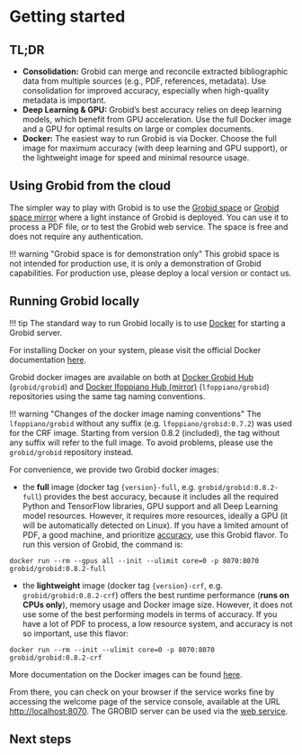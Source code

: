 # Getting started

## TL;DR

- **Consolidation:** Grobid can merge and reconcile extracted bibliographic data from multiple sources (e.g., PDF, references, metadata). Use consolidation for improved accuracy, especially when high-quality metadata is important.
- **Deep Learning & GPU:** Grobid’s best accuracy relies on deep learning models, which benefit from GPU acceleration. Use the full Docker image and a GPU for optimal results on large or complex documents.
- **Docker:** The easiest way to run Grobid is via Docker. Choose the full image for maximum accuracy (with deep learning and GPU support), or the lightweight image for speed and minimal resource usage.


## Using Grobid from the cloud  

The simpler way to play with Grobid is to use the [Grobid space](https://huggingface.co/spaces/lfoppiano/grobid) or [Grobid space mirror](https://huggingface.co/spaces/lfoppiano/grobid2) where a light instance of Grobid is deployed.
You can use it to process a PDF file, or to test the Grobid web service. 
The space is free and does not require any authentication.

!!! warning "Grobid space is for demonstration only"
    This grobid space is not intended for production use, it is only a demonstration of Grobid capabilities. For production use, please deploy a local version or contact us.


## Running Grobid locally

!!! tip 
    The standard way to run Grobid locally is to use [Docker](https://docs.docker.com/engine/understanding-docker/) for starting a Grobid server. 


For installing Docker on your system, please visit the official Docker documentation [here](https://docs.docker.com/get-docker/).

Grobid docker images are available on both at [Docker Grobid Hub](https://hub.docker.com/r/grobid/grobid) (`grobid/grobid`) and [Docker lfoppiano Hub (mirror)](https://hub.docker.com/r/lfoppiano/grobid) (`lfoppiano/grobid`) repositories using the same tag naming conventions.

!!! warning "Changes of the docker image naming conventions"
    The `lfoppiano/grobid` without any suffix (e.g. `lfoppiano/grobid:0.7.2`) was used for the CRF image. Starting from version 0.8.2 (included), the tag without any suffix will refer to the full image. To avoid problems, please use the `grobid/grobid` repository instead.


For convenience, we provide two Grobid docker images:

- the **full** image (docker tag `{version}-full`, e.g. `grobid/grobid:0.8.2-full`) provides the best accuracy, because it includes all the required Python and TensorFlow libraries, GPU support and all Deep Learning model resources. However, it requires more resources, ideally a GPU (it will be automatically detected on Linux). If you have a limited amount of PDF, a good machine, and prioritize [accuracy](Deep-Learning-models.md#recommended-deep-learning-models), use this Grobid flavor. To run this version of Grobid, the command is: 

```console
docker run --rm --gpus all --init --ulimit core=0 -p 8070:8070 grobid/grobid:0.8.2-full
```

- the **lightweight** image (docker tag `{version}-crf`, e.g. `grobid/grobid:0.8.2-crf`) offers the best runtime performance (**runs on CPUs only**), memory usage and Docker image size. However, it does not use some of the best performing models in terms of accuracy. If you have a lot of PDF to process, a low resource system, and accuracy is not so important, use this flavor:

```console
docker run --rm --init --ulimit core=0 -p 8070:8070 grobid/grobid:0.8.2-crf
```

More documentation on the Docker images can be found [here](Grobid-docker.md).

From there, you can check on your browser if the service works fine by accessing the welcome page of the service console, available at the URL <http://localhost:8070>. The GROBID server can be used via the [web service](Grobid-service.md). 

## Next steps
